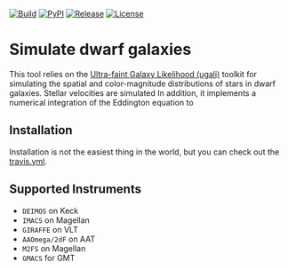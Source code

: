 [![Build](https://img.shields.io/travis/kadrlica/dsphsim.svg)](https://travis-ci.org/kadrlica/dsphsim)
[![PyPI](https://img.shields.io/pypi/v/dsphsim.svg)](https://pypi.python.org/pypi/dsphsim)
[![Release](https://img.shields.io/github/release/kadrlica/dsphsim.svg)](../../releases)
[![License](https://img.shields.io/badge/license-MIT-blue.svg)](../../)

Simulate dwarf galaxies
=======================

This tool relies on the [Ultra-faint Galaxy Likelihood (ugali)](https://github.com/DarkEnergySurvey/ugali) toolkit for simulating the spatial and color-magnitude distributions of stars in dwarf galaxies. Stellar velocities are simulated In addition, it implements a numerical integration of the Eddington equation to 

Installation
------------

Installation is not the easiest thing in the world, but you can check out the [travis.yml](.travis.yml).

Supported Instruments
---------------------

* `DEIMOS` on Keck
* `IMACS` on Magellan
* `GIRAFFE` on VLT
* `AAOmega/2dF` on AAT
* `M2FS` on Magellan
* `GMACS` for GMT